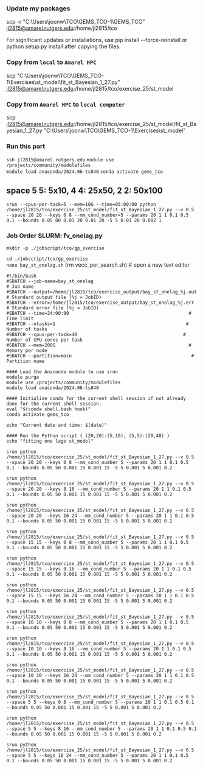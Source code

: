 ### Update my packages
scp -r "C:\Users\joonw\TCO\GEMS_TCO-1\GEMS_TCO" jl2815@amarel.rutgers.edu:/home/jl2815/tco

For significant updates or installations, use pip install --force-reinstall or python setup.py install after copying the files.

### Copy from ```local``` to ```Amarel HPC```

scp "C:\Users\joonw\TCO\GEMS_TCO-1\Exercises\st_model\fit_st_Bayesian_1_27.py" jl2815@amarel.rutgers.edu:/home/jl2815/tco/exercise_25/st_model

### Copy from ```Amarel HPC``` to ```local computer```
scp jl2815@amarel.rutgers.edu:/home/jl2815/tco/exercise_25/st_model/fit_st_Bayesian_1_27.py "C:\Users\joonw\TCO\GEMS_TCO-1\Exercises\st_model\"


### Run this part
```ssh jl2815@amarel.rutgers.edu```
```module use /projects/community/modulefiles```           
```module load anaconda/2024.06-ts840``` 
```conda activate gems_tco```

## space 5 5: 5x10, 4 4: 25x50, 2 2: 50x100


``` srun --cpus-per-task=5 --mem=10G --time=05:00:00 python /home/jl2815/tco/exercise_25/st_model/fit_st_Bayesian_1_27.py --v 0.5 --space 20 20 --keys 0 8 --mm_cond_number=5 --params 20 1 1 0.1 0.5 0.1 --bounds 0.05 80 0.01 20 0.01 20 -5 5 0.01 20 0.002 1 ```


### Job Order SLURM: fv_onelag.py    
```mkdir -p ./jobscript/tco/gp_exercise```      

```cd ./jobscript/tco/gp_exercise```                          
```nano bay_st_onelag.sh```         (rm vecc_per_search.sh)        # open a new text editor     

``` 
#!/bin/bash
#SBATCH --job-name=bay_st_onelag                                      # Job name
#SBATCH --output=/home/jl2815/tco/exercise_output/bay_st_onelag_%j.out    # Standard output file (%j = JobID)
#SBATCH --error=/home/jl2815/tco/exercise_output/bay_st_onelag_%j.err     # Standard error file (%j = JobID)
#SBATCH --time=24:00:00                                            # Time limit
#SBATCH --ntasks=1                                                # Number of tasks
#SBATCH --cpus-per-task=40                                       # Number of CPU cores per task
#SBATCH --mem=200G                                                 # Memory per node
#SBATCH --partition=main                                            # Partition name

#### Load the Anaconda module to use srun 
module purge                                              
module use /projects/community/modulefiles                 
module load anaconda/2024.06-ts840 

#### Initialize conda for the current shell session if not already done for the current shell session.
eval "$(conda shell.bash hook)"
conda activate gems_tco

echo "Current date and time: $(date)"

#### Run the Python script { (20,20):(5,10), (5,5):(20,40) }
echo "fitting one lage st_model"

srun python /home/jl2815/tco/exercise_25/st_model/fit_st_Bayesian_1_27.py --v 0.5 --space 20 20 --keys 0 8 --mm_cond_number 5 --params 20 1 1 0.1 0.5 0.1 --bounds 0.05 50 0.001 15 0.001 15 -5 5 0.001 5 0.001 0.2

srun python /home/jl2815/tco/exercise_25/st_model/fit_st_Bayesian_1_27.py --v 0.5 --space 20 20 --keys 8 16 --mm_cond_number 5 --params 20 1 1 0.1 0.5 0.1 --bounds 0.05 50 0.001 15 0.001 15 -5 5 0.001 5 0.001 0.2

srun python /home/jl2815/tco/exercise_25/st_model/fit_st_Bayesian_1_27.py --v 0.5 --space 20 20 --keys 16 24 --mm_cond_number 5 --params 20 1 1 0.1 0.5 0.1 --bounds 0.05 50 0.001 15 0.001 15 -5 5 0.001 5 0.001 0.2

srun python /home/jl2815/tco/exercise_25/st_model/fit_st_Bayesian_1_27.py --v 0.5 --space 15 15 --keys 0 8 --mm_cond_number 5 --params 20 1 1 0.1 0.5 0.1 --bounds 0.05 50 0.001 15 0.001 15 -5 5 0.001 5 0.001 0.2

srun python /home/jl2815/tco/exercise_25/st_model/fit_st_Bayesian_1_27.py --v 0.5 --space 15 15 --keys 8 16 --mm_cond_number 5 --params 20 1 1 0.1 0.5 0.1 --bounds 0.05 50 0.001 15 0.001 15 -5 5 0.001 5 0.001 0.2

srun python /home/jl2815/tco/exercise_25/st_model/fit_st_Bayesian_1_27.py --v 0.5 --space 15 15 --keys 16 24 --mm_cond_number 5 --params 20 1 1 0.1 0.5 0.1 --bounds 0.05 50 0.001 15 0.001 15 -5 5 0.001 5 0.001 0.2

srun python /home/jl2815/tco/exercise_25/st_model/fit_st_Bayesian_1_27.py --v 0.5 --space 10 10 --keys 0 8 --mm_cond_number 5 --params 20 1 1 0.1 0.5 0.1 --bounds 0.05 50 0.001 15 0.001 15 -5 5 0.001 5 0.001 0.2

srun python /home/jl2815/tco/exercise_25/st_model/fit_st_Bayesian_1_27.py --v 0.5 --space 10 10 --keys 8 16 --mm_cond_number 5 --params 20 1 1 0.1 0.5 0.1 --bounds 0.05 50 0.001 15 0.001 15 -5 5 0.001 5 0.001 0.2

srun python /home/jl2815/tco/exercise_25/st_model/fit_st_Bayesian_1_27.py --v 0.5 --space 10 10 --keys 16 24 --mm_cond_number 5 --params 20 1 1 0.1 0.5 0.1 --bounds 0.05 50 0.001 15 0.001 15 -5 5 0.001 5 0.001 0.2

srun python /home/jl2815/tco/exercise_25/st_model/fit_st_Bayesian_1_27.py --v 0.5 --space 5 5 --keys 0 8 --mm_cond_number 5 --params 20 1 1 0.1 0.5 0.1 --bounds 0.05 50 0.001 15 0.001 15 -5 5 0.001 5 0.001 0.2

srun python /home/jl2815/tco/exercise_25/st_model/fit_st_Bayesian_1_27.py --v 0.5 --space 5 5 --keys 8 16 --mm_cond_number 5 --params 20 1 1 0.1 0.5 0.1 --bounds 0.05 50 0.001 15 0.001 15 -5 5 0.001 5 0.001 0.2

srun python /home/jl2815/tco/exercise_25/st_model/fit_st_Bayesian_1_27.py --v 0.5 --space 5 5 --keys 16 24 --mm_cond_number 5 --params 20 1 1 0.1 0.5 0.1 --bounds 0.05 50 0.001 15 0.001 15 -5 5 0.001 5 0.001 0.2


```